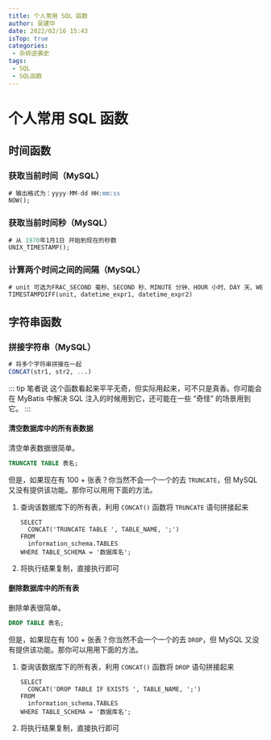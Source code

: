 ```yaml
---
title: 个人常用 SQL 函数
author: 吴建华
date: 2022/02/16 15:43
isTop: true
categories:
 - 杂碎逆袭史
tags:
 - SQL
 - SQL函数
---
```


# 个人常用 SQL 函数 <Badge text="持续更新" type="warning" />

## 时间函数

### 获取当前时间（MySQL）

```sql
# 输出格式为：yyyy-MM-dd HH:mm:ss
NOW();
```

### 获取当前时间秒（MySQL）

```sql
# 从 1970年1月1日 开始到现在的秒数
UNIX_TIMESTAMP();
```

### 计算两个时间之间的间隔（MySQL）

```sql
# unit 可选为FRAC_SECOND 毫秒、SECOND 秒、MINUTE 分钟、HOUR 小时、DAY 天、WEEK 星期、MONTH 月、QUARTER 季度、YEAR 年
TIMESTAMPDIFF(unit, datetime_expr1, datetime_expr2)
```

## 字符串函数

### 拼接字符串（MySQL）

```sql
# 将多个字符串拼接在一起
CONCAT(str1, str2, ...)
```

::: tip 笔者说
这个函数看起来平平无奇，但实际用起来，可不只是真香。你可能会在 MyBatis 中解决 SQL 注入的时候用到它，还可能在一些 “奇怪” 的场景用到它。
:::

#### 清空数据库中的所有表数据

清空单表数据很简单。

```sql
TRUNCATE TABLE 表名;
```

但是，如果现在有 100 + 张表？你当然不会一个一个的去 `TRUNCATE`，但 MySQL 又没有提供该功能。那你可以用用下面的方法。

1. 查询该数据库下的所有表，利用 `CONCAT()` 函数将 `TRUNCATE` 语句拼接起来

   ```shell
   SELECT
     CONCAT('TRUNCATE TABLE ', TABLE_NAME, ';')
   FROM 
     information_schema.TABLES
   WHERE TABLE_SCHEMA = '数据库名';
   ```

2. 将执行结果复制，直接执行即可

#### 删除数据库中的所有表

删除单表很简单。

```sql
DROP TABLE 表名;
```

但是，如果现在有 100 + 张表？你当然不会一个一个的去 `DROP`，但 MySQL 又没有提供该功能。那你可以用用下面的方法。

1. 查询该数据库下的所有表，利用 `CONCAT()` 函数将 `DROP` 语句拼接起来

   ```shell
   SELECT
     CONCAT('DROP TABLE IF EXISTS ', TABLE_NAME, ';')
   FROM 
     information_schema.TABLES
   WHERE TABLE_SCHEMA = '数据库名';
   ```

2. 将执行结果复制，直接执行即可
